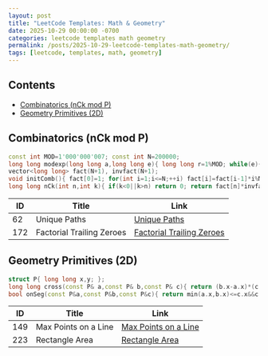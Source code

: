 ```yaml
---
layout: post
title: "LeetCode Templates: Math & Geometry"
date: 2025-10-29 00:00:00 -0700
categories: leetcode templates math geometry
permalink: /posts/2025-10-29-leetcode-templates-math-geometry/
tags: [leetcode, templates, math, geometry]
---
```


## Contents

- [Combinatorics (nCk mod P)](#combinatorics-nck-mod-p)
- [Geometry Primitives (2D)](#geometry-primitives-2d)

## Combinatorics (nCk mod P)

```cpp
const int MOD=1'000'000'007; const int N=200000;
long long modexp(long long a,long long e){ long long r=1%MOD; while(e){ if(e&1) r=r*a%MOD; a=a*a%MOD; e>>=1; } return r; }
vector<long long> fact(N+1), invfact(N+1);
void initComb(){ fact[0]=1; for(int i=1;i<=N;++i) fact[i]=fact[i-1]*i%MOD; invfact[N]=modexp(fact[N], MOD-2); for(int i=N;i>0;--i) invfact[i-1]=invfact[i]*i%MOD; }
long long nCk(int n,int k){ if(k<0||k>n) return 0; return fact[n]*invfact[k]%MOD*invfact[n-k]%MOD; }
```

| ID | Title | Link |
|---|---|---|
| 62 | Unique Paths | [Unique Paths](https://leetcode.com/problems/unique-paths/) |
| 172 | Factorial Trailing Zeroes | [Factorial Trailing Zeroes](https://leetcode.com/problems/factorial-trailing-zeroes/) |

## Geometry Primitives (2D)

```cpp
struct P{ long long x,y; };
long long cross(const P& a,const P& b,const P& c){ return (b.x-a.x)*(c.y-a.y)-(b.y-a.y)*(c.x-a.x); }
bool onSeg(const P&a,const P&b,const P&c){ return min(a.x,b.x)<=c.x&&c.x<=max(a.x,b.x)&&min(a.y,b.y)<=c.y&&c.y<=max(a.y,b.y) && cross(a,b,c)==0; }
```

| ID | Title | Link |
|---|---|---|
| 149 | Max Points on a Line | [Max Points on a Line](https://leetcode.com/problems/max-points-on-a-line/) |
| 223 | Rectangle Area | [Rectangle Area](https://leetcode.com/problems/rectangle-area/) |
